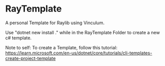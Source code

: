 # RayTemplate
A personal Template for Raylib using Vinculum.

Use "dotnet new install .\" while in the RayTemplate Folder to create a new c# template. 


Note to self:
To create a Template, follow this tutorial: https://learn.microsoft.com/en-us/dotnet/core/tutorials/cli-templates-create-project-template
